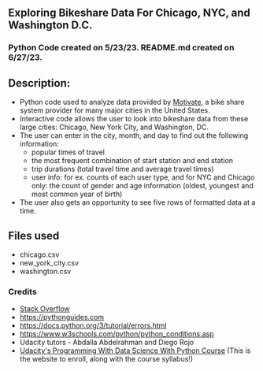 ## Exploring Bikeshare Data For Chicago, NYC, and Washington D.C.

### Python Code created on 5/23/23. README.md created on 6/27/23.

## Description: 
* Python code used to analyze data provided by [Motivate](https://motivateco.com/), a bike share system provider for many major cities in the United States. 
* Interactive code allows the user to look into bikeshare data from these large cities: Chicago, New York City, and Washington, DC. 
* The user can enter in the city, month, and day to find out the following information: 
    - popular times of travel 
    - the most frequent combination of start station and end station 
    - trip durations (total travel time and average travel times) 
    - user info: for ex. counts of each user type, and for NYC and Chicago only: the count of gender and age information (oldest, youngest and most common year of birth)
* The user also gets an opportunity to see five rows of formatted data at a time.

## Files used
* chicago.csv 
* new_york_city.csv
* washington.csv

### Credits
* [Stack Overflow](https://stackoverflow.com/)
* https://pythonguides.com
* https://docs.python.org/3/tutorial/errors.html 
* https://www.w3schools.com/python/python_conditions.asp 
* Udacity tutors - Abdalla Abdelrahman and Diego Rojo
* [Udacity's Programming With Data Science With Python Course](https://www.udacity.com/course/programming-for-data-science-nanodegree--nd104) (This is the website to enroll, along with the course syllabus!)

